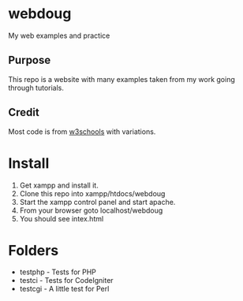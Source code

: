 # webdoug

My web examples and practice

## Purpose

This repo is a website with many examples taken from my work going through tutorials.

## Credit

Most code is from [w3schools](https://www.w3schools.com/) with variations. 

# Install

1. Get xampp and install it.
2. Clone this repo into xampp/htdocs/webdoug
3. Start the xampp control panel and start apache.
4. From your browser goto localhost/webdoug
5. You should see intex.html

# Folders
* testphp - Tests for PHP
* testci - Tests for CodeIgniter
* testcgi - A little test for Perl

